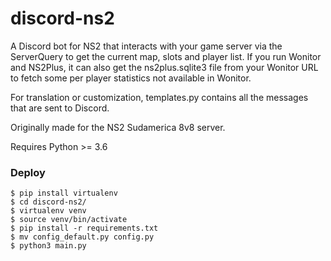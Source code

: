 discord-ns2
====
A Discord bot for NS2 that interacts with your game server via the ServerQuery to get the current map, slots and player list.
If you run Wonitor and NS2Plus, it can also get the ns2plus.sqlite3 file from your Wonitor URL to fetch some per player statistics not available in Wonitor.

For translation or customization, templates.py contains all the messages that are sent to Discord.

Originally made for the NS2 Sudamerica 8v8 server.

Requires Python >= 3.6

### Deploy
```
$ pip install virtualenv
$ cd discord-ns2/
$ virtualenv venv
$ source venv/bin/activate
$ pip install -r requirements.txt
$ mv config_default.py config.py
$ python3 main.py
```